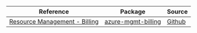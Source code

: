 | Reference | Package | Source |
|---|---|---|
|[Resource Management - Billing](mgmt-billing-readme.md)|[azure-mgmt-billing](https://pypi.org/project/azure-mgmt-billing)|[Github](https://github.com/Azure/azure-sdk-for-python/blob/main/sdk/billing/azure-mgmt-billing)|
